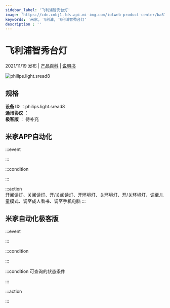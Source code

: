 ```yaml
---
sidebar_label: '飞利浦智秀台灯'
image: 'https://cdn.cnbj1.fds.api.mi-img.com/iotweb-product-center/ba319f53d69205d1c0e0ac084254c1cf_1634697079427.png?GalaxyAccessKeyId=AKVGLQWBOVIRQ3XLEW&Expires=9223372036854775807&Signature=sIlvzrW54v0KPHFKnQ4iUytnRGg='
keywords: '米家, 飞利浦, 飞利浦智秀台灯'
description : ''
---
```

# 飞利浦智秀台灯

2021/11/19 发布 | [产品百科](https://home.mi.com/webapp/content/baike/product/index.html?model=philips.light.sread8/) | [说明书](https://home.mi.com/views/introduction.html?model=philips.light.sread8&region=cn)

![philips.light.sread8](https://cdn.cnbj1.fds.api.mi-img.com/iotweb-product-center/ba319f53d69205d1c0e0ac084254c1cf_1634697079427.png?GalaxyAccessKeyId=AKVGLQWBOVIRQ3XLEW&Expires=9223372036854775807&Signature=sIlvzrW54v0KPHFKnQ4iUytnRGg=)

## 规格  
> 
**设备 ID** ：philips.light.sread8  
**通讯协议** ：  
**极客版**  ： 待补充 


## 米家APP自动化  

:::event  

:::

:::condition  

:::

:::action   
开阅读灯、关阅读灯、开/关阅读灯、开环境灯、关环境灯、开/关环境灯、调至儿童模式、调至成人看书、调至手机电脑
:::

## 米家自动化极客版  

:::event  

:::

:::condition  

:::

:::condition 可查询的状态条件  

:::

:::action  

:::

        

